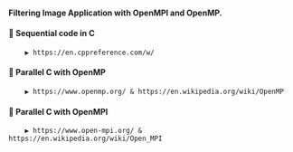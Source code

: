 #### Filtering Image Application with OpenMPI and OpenMP.

#### 🔷 Sequential code in C  
        ▶️ https://en.cppreference.com/w/
#### 🔷 Parallel C with OpenMP 
        ▶️ https://www.openmp.org/ & https://en.wikipedia.org/wiki/OpenMP
#### 🔷 Parallel C with OpenMPI 
        ▶️ https://www.open-mpi.org/ & https://en.wikipedia.org/wiki/Open_MPI
